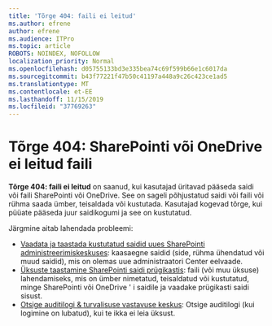 ```yaml
---
title: 'Tõrge 404: faili ei leitud'
ms.author: efrene
author: efrene
ms.audience: ITPro
ms.topic: article
ROBOTS: NOINDEX, NOFOLLOW
localization_priority: Normal
ms.openlocfilehash: d05755133bd3e335bea74c69f599b66e1c6017da
ms.sourcegitcommit: b43f77221f47b50c41197a448a9c26c423ce1ad5
ms.translationtype: MT
ms.contentlocale: et-EE
ms.lasthandoff: 11/15/2019
ms.locfileid: "37769263"
---
```

# <a name="error-404-file-not-found-in-sharepoint-or-onedrive"></a>Tõrge 404: SharePointi või OneDrive ei leitud faili

**Tõrge 404: faili ei leitud** on saanud, kui kasutajad üritavad pääseda saidi või faili SharePointi või OneDrive. See on sageli põhjustatud saidi või faili või rühma saada ümber, teisaldada või kustutada.
Kasutajad kogevad tõrge, kui püüate pääseda juur saidikogumi ja see on kustutatud.

Järgmine aitab lahendada probleemi:
- [Vaadata ja taastada kustutatud saidid uues SharePointi administreerimiskeskuses](https://docs.microsoft.com/sharepoint/view-and-restore-deleted-sites-in-new-admin-center): kaasaegne saidid (side, rühma ühendatud või muud saidid), mis on olemas uue administraatori Center eelvaade.
- [Üksuste taastamine SharePointi saidi prügikastis](https://support.office.com/article/Restore-items-in-the-Recycle-Bin-of-a-SharePoint-site-6df466b6-55f2-4898-8d6e-c0dff851a0be): faili (või muu üksuse) lahendamiseks, mis on ümber nimetatud, teisaldatud või kustutatud, minge SharePointi või OneDrive ' i saidile ja vaadake prügikasti saidi sisust.
- [Otsige auditilogi &amp; turvalisuse vastavuse keskus](https://docs.microsoft.com/office365/securitycompliance/search-the-audit-log-in-security-and-compliance): Otsige auditilogi (kui logimine on lubatud), kui te ikka ei leia üksust.